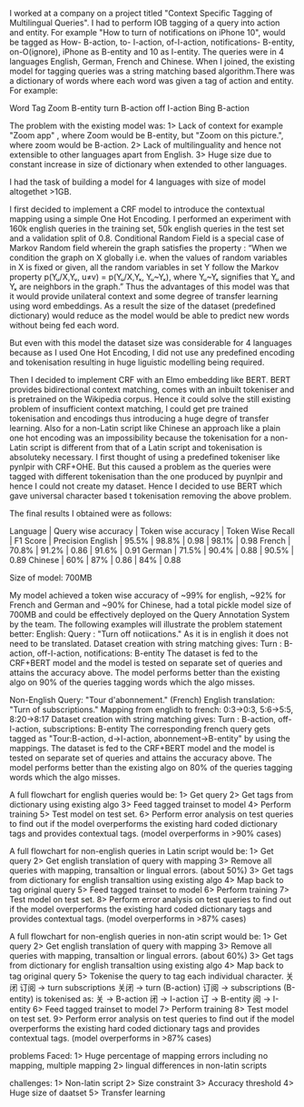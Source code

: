 I worked at a company on a project titled "Context Specific Tagging of Multilingual Queries". I had to perform IOB tagging of a query into action and entity. For example "How to 
turn of notifications on iPhone 10", would be tagged as How- B-action, to- I-action, of-I-action, notifications- B-entity, on-O(ignore), iPhone as B-entity and 10 as I-entity. 
The queries were in 4 languages English, German, French and Chinese. When I joined, the existing model for tagging queries was a string matching based algorithm.There was a 
dictionary of words where each word was given a tag of action and entity. For example:

Word	Tag
Zoom	B-entity
turn	B-action
off	I-action
Bing	B-action

The problem with the existing model was:
1> Lack of context for example "Zoom app" , where Zoom would be B-entity, but "Zoom on this picture.", where zoom would be B-action.
2> Lack of multilinguality and hence not extensible to other languages apart from English.
3> Huge size due to constant increase in size of dictionary when extended to other languages.

I had the task of building a model for 4 languages with size of model altogethet >1GB.

I first decided to implement a CRF model to introduce the contextual mapping using a simple One Hot Encoding. I performed an experiment with 160k english queries in the training set, 50k 
english queries in the test set and a validation split of 0.8.
Conditional Random Field is a special case of Markov Random field wherein the graph satisfies the property : “When we condition the graph on X globally i.e. when the values of random 
variables in X is fixed or given, all the random variables in set Y follow the Markov property p(Yᵤ/X,Yᵥ, u≠v) = p(Yᵤ/X,Yₓ, Yᵤ~Yₓ), where Yᵤ~Yₓ signifies that Yᵤ and Yₓ are 
neighbors in the graph.” Thus the advantages of this model was that it would provide unilateral context and some degree of transfer learning using word embeddings.
As a result the size of the dataset (predefined dictionary) would reduce as the model would be able to predict new words without being fed each word.

But even with this model the dataset size was considerable for 4 languages because as I used One Hot Encoding, I did not use any predefined encoding and tokenisation resulting 
in huge liguistic modelling being required.

Then I decided to implement CRF with an Elmo embedding like BERT. BERT provides bidirectional context matching, comes with an inbuilt tokeniser and is pretrained on the Wikipedia 
corpus. Hence it could solve the still existing problem of insufficient context matching, I could get pre trained tokenisation and encodings thus introducing a huge degre  of transfer 
learning. Also for a non-Latin script like Chinese an approach like a plain one hot encoding was an impossibility because the tokenisation for a non-Latin script is different from
that of a Latin script and tokenisation is absoluteky necessary. I first thought of using a predefined tokeniser like pynlpir with CRF+OHE. But this caused a problem as the queries
were tagged with different tokenisation than the one produced by puynlpir and hence I could not create my dataset. Hence I decided to use BERT which gave universal character based t
tokenisation removing the above problem.

The final results I obtained were as follows:

Language | Query wise accuracy | Token wise accuracy | Token Wise Recall | F1 Score | Precision
English  | 95.5%               | 98.8%               |  0.98             | 98.1%    | 0.98
French   | 70.8%               | 91.2%               |  0.86             | 91.6%    | 0.91
German   | 71.5%               | 90.4%               |  0.88             | 90.5%    | 0.89
Chinese  | 60%                 | 87%                 |  0.86             | 84%      | 0.88

Size of model: 700MB

My model achieved a token wise accuracy of ~99% for english, ~92% for French and German and ~90% for Chinese, had a total pickle model size of 700MB and could be effectively 
deployed on the Query Annotation System by the team.
The following examples will illustrate the problem statement better:
English:
Query : "Turn off notiications."
As it is in english it does not need to be translated.
Dataset creation with string matching gives:
Turn : B-action, off-I-action, notifications: B-entity
The dataset is fed to the CRF+BERT model and the model is tested on separate set of queries and attains the accuracy above.
The model performs better than the existing algo on 90% of the queries tagging words which the algo misses.

Non-English
Query: "Tour d'abonnement." (French)
English translation:
"Turn of subscriptions."
Mapping from englidh to french: 0:3->0:3, 5:6->5:5, 8:20->8:17
Dataset creation with string matching gives:
Turn : B-action, off-I-action, subscriptions: B-entity
The corresponding french query gets tagged as "Tour:B-action, d->I-action, abonnement->B-entity" by using the mappings.
The dataset is fed to the CRF+BERT model and the model is tested on separate set of queries and attains the accuracy above.
The model performs better than the existing algo on 80% of the queries tagging words which the algo misses.

A full flowchart for english queries would be:
1> Get query
2> Get tags from dictionary using existing algo
3> Feed tagged trainset to model
4> Perform training
5> Test model on test set.
6> Perform error analysis on test queries to find out if the model overperforms the existing hard coded dictionary tags and provides contextual tags. (model overperforms in >90% cases)

A full flowchart for non-english queries in Latin script would be:
1> Get query
2> Get english translation of query with mapping
3> Remove all queries with mapping, transaltion or lingual errors. (about 50%)
3> Get tags from dictionary for english transaltion using existing algo
4> Map back to tag original query
5> Feed tagged trainset to model
6> Perform training
7> Test model on test set.
8> Perform error analysis on test queries to find out if the model overperforms the existing hard coded dictionary tags and provides contextual tags. (model overperforms in >87% cases)

A full flowchart for non-english queries in non-atin script would be:
1> Get query
2> Get english translation of query with mapping
3> Remove all queries with mapping, transaltion or lingual errors. (about 60%)
3> Get tags from dictionary for english transaltion using existing algo
4> Map back to tag original query
5> Tokenise the query to tag each individual character.
关闭 订阅 -> turn subscriptions
关闭 -> turn (B-action)
订阅 -> subscriptions (B-entity)
is tokenised as:
关 -> B-action
闭 -> I-action
订 -> B-entity
阅 -> I-entity
6> Feed tagged trainset to model
7> Perform training
8> Test model on test set.
9> Perform error analysis on test queries to find out if the model overperforms the existing hard coded dictionary tags and provides contextual tags. (model overperforms in >87% cases)

problems Faced:
1> Huge percentage of mapping errors including no mapping, multiple mapping
2> lingual differences in non-latin scripts

challenges:
1> Non-latin script
2> Size constraint
3> Accuracy threshold
4> Huge size of daatset
5> Transfer learning
